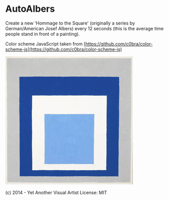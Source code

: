 AutoAlbers
==========

Create a new 'Hommage to the Square' (originally a series by German/American Josef Albers) every 12 seconds (this is the average time people stand in front of a painting).

Color scheme JavaScript taken from [https://github.com/c0bra/color-scheme-js](https://github.com/c0bra/color-scheme-js)

![](https://raw.githubusercontent.com/y-a-v-a/autoalbers/master/albers.jpg)

(c) 2014 - Yet Another Visual Artist
License: MIT